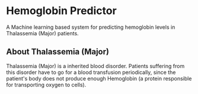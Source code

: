 # Hemoglobin Predictor

A Machine learning based system for predicting hemoglobin levels in Thalassemia (Major) patients.

## About Thalassemia (Major)
Thalassemia (Major) is a inherited blood disorder. Patients suffering from this disorder have to go for a blood transfusion periodically, since the patient's body does not produce enough Hemoglobin  (a protein responsible for transporting oxygen to cells).